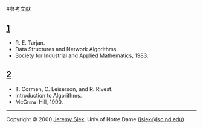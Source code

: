 #参考文献

## <a nam="tarjan83" href="#tarjan83">1</a>
- R. E. Tarjan. 
- Data Structures and Network Algorithms. 
- Society for Industrial and Applied Mathematics, 1983.

## <a name="clr90" href="#clr90">2</a>
- T. Cormen, C. Leiserson, and R. Rivest. 
- Introduction to Algorithms. 
- McGraw-Hill, 1990.

***
Copyright © 2000 [Jeremy Siek](http://www.boost.org/doc/libs/1_31_0/people/jeremy_siek.htm), Univ.of Notre Dame (<jsiek@lsc.nd.edu>)

